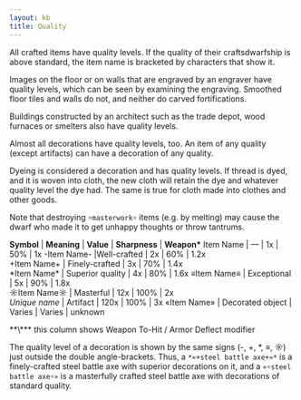 ```yaml
---
layout: kb
title: Quality
---
```


All crafted items have quality levels. If the quality of their craftsdwarfship is above standard, the item name is bracketed by characters that show it.

Images on the floor or on walls that are engraved by an engraver have quality levels, which can be seen by examining the engraving. Smoothed floor tiles and walls do not, and neither do carved fortifications.

Buildings constructed by an architect such as the trade depot, wood furnaces or smelters also have quality levels.

Almost all decorations have quality levels, too. An item of any quality (except artifacts) can have a decoration of any quality. 

Dyeing is considered a decoration and has quality levels. If thread is dyed, and it is woven into cloth, the new cloth will retain the dye and whatever quality level the dye had. The same is true for cloth made into clothes and other goods.

Note that destroying `☼masterwork☼` items (e.g. by melting) may cause the dwarf who made it to get unhappy thoughts or throw tantrums.

**Symbol** | **Meaning** | **Value** | **Sharpness** | **Weapon\***
Item Name | — | 1x | 50% | 1x
-Item Name- |Well-crafted | 2x | 60% | 1.2x		
+Item Name+	| Finely-crafted | 3x | 70% | 1.4x		
\*Item Name\* | Superior quality | 4x | 80% | 1.6x
≡Item Name≡ | Exceptional | 5x | 90% | 1.8x		
☼Item Name☼ | Masterful | 12x | 100% | 2x		
*Unique name* | Artifact | 120x | 100% | 3x	
«Item Name» | Decorated object | Varies | Varies | unknown

<p></p>**\*** this column shows Weapon To-Hit / Armor Deflect modifier

The quality level of a decoration is shown by the same signs (-, +, \*, ≡, ☼) just outside the double angle-brackets. Thus, a `*«+steel battle axe+»*` is a finely-crafted steel battle axe with superior decorations on it, and a `«☼steel battle axe☼»` is a masterfully crafted steel battle axe with decorations of standard quality.